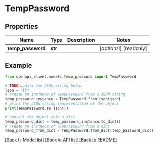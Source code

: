 # TempPassword


## Properties

Name | Type | Description | Notes
------------ | ------------- | ------------- | -------------
**temp_password** | **str** |  | [optional] [readonly] 

## Example

```python
from openapi_client.models.temp_password import TempPassword

# TODO update the JSON string below
json = "{}"
# create an instance of TempPassword from a JSON string
temp_password_instance = TempPassword.from_json(json)
# print the JSON string representation of the object
print(TempPassword.to_json())

# convert the object into a dict
temp_password_dict = temp_password_instance.to_dict()
# create an instance of TempPassword from a dict
temp_password_from_dict = TempPassword.from_dict(temp_password_dict)
```
[[Back to Model list]](../README.md#documentation-for-models) [[Back to API list]](../README.md#documentation-for-api-endpoints) [[Back to README]](../README.md)


